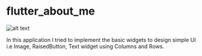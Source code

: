 # flutter_about_me

![alt text](https://drive.google.com/file/d/1LXqDZppF9e8kkXItOeQbFO7EoWLoxfbP/view?usp=sharing)


In this application I tried to implement the basic widgets to design simple UI i.e Image, RaisedButton, Text widget using Columns and Rows. 
